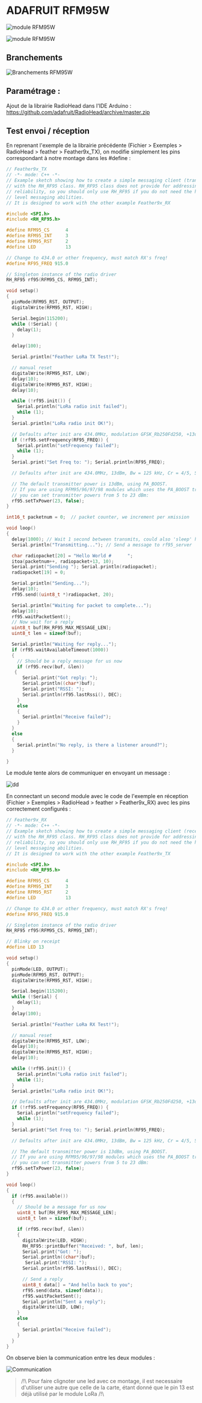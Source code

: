 # ADAFRUIT RFM95W

![module RFM95W](Images/RFM95W_1.png)

![module RFM95W](Images/RFM95W_2.png)

## Branchements

![Branchements RFM95W](Images/RFM95W_branchement.png)

## Paramétrage :

Ajout de la librairie RadioHead dans l'IDE Arduino :
https://github.com/adafruit/RadioHead/archive/master.zip

## Test envoi / réception

En reprenant l'exemple de la librairie précédente (Fichier > Exemples > RadioHead > feather > Feather9x_TX), on modifie simplement les pins correspondant à notre montage dans les #define :

```C++
// Feather9x_TX
// -*- mode: C++ -*-
// Example sketch showing how to create a simple messaging client (transmitter)
// with the RH_RF95 class. RH_RF95 class does not provide for addressing or
// reliability, so you should only use RH_RF95 if you do not need the higher
// level messaging abilities.
// It is designed to work with the other example Feather9x_RX

#include <SPI.h>
#include <RH_RF95.h>

#define RFM95_CS      4
#define RFM95_INT     3
#define RFM95_RST     2
#define LED           13

// Change to 434.0 or other frequency, must match RX's freq!
#define RF95_FREQ 915.0

// Singleton instance of the radio driver
RH_RF95 rf95(RFM95_CS, RFM95_INT);

void setup()
{
  pinMode(RFM95_RST, OUTPUT);
  digitalWrite(RFM95_RST, HIGH);

  Serial.begin(115200);
  while (!Serial) {
    delay(1);
  }

  delay(100);

  Serial.println("Feather LoRa TX Test!");

  // manual reset
  digitalWrite(RFM95_RST, LOW);
  delay(10);
  digitalWrite(RFM95_RST, HIGH);
  delay(10);

  while (!rf95.init()) {
    Serial.println("LoRa radio init failed");
    while (1);
  }
  Serial.println("LoRa radio init OK!");

  // Defaults after init are 434.0MHz, modulation GFSK_Rb250Fd250, +13dbM
  if (!rf95.setFrequency(RF95_FREQ)) {
    Serial.println("setFrequency failed");
    while (1);
  }
  Serial.print("Set Freq to: "); Serial.println(RF95_FREQ);

  // Defaults after init are 434.0MHz, 13dBm, Bw = 125 kHz, Cr = 4/5, Sf = 128chips/symbol, CRC on

  // The default transmitter power is 13dBm, using PA_BOOST.
  // If you are using RFM95/96/97/98 modules which uses the PA_BOOST transmitter pin, then
  // you can set transmitter powers from 5 to 23 dBm:
  rf95.setTxPower(23, false);
}

int16_t packetnum = 0;  // packet counter, we increment per xmission

void loop()
{
  delay(1000); // Wait 1 second between transmits, could also 'sleep' here!
  Serial.println("Transmitting..."); // Send a message to rf95_server

  char radiopacket[20] = "Hello World #      ";
  itoa(packetnum++, radiopacket+13, 10);
  Serial.print("Sending "); Serial.println(radiopacket);
  radiopacket[19] = 0;

  Serial.println("Sending...");
  delay(10);
  rf95.send((uint8_t *)radiopacket, 20);

  Serial.println("Waiting for packet to complete...");
  delay(10);
  rf95.waitPacketSent();
  // Now wait for a reply
  uint8_t buf[RH_RF95_MAX_MESSAGE_LEN];
  uint8_t len = sizeof(buf);

  Serial.println("Waiting for reply...");
  if (rf95.waitAvailableTimeout(1000))
  {
    // Should be a reply message for us now   
    if (rf95.recv(buf, &len))
   {
      Serial.print("Got reply: ");
      Serial.println((char*)buf);
      Serial.print("RSSI: ");
      Serial.println(rf95.lastRssi(), DEC);    
    }
    else
    {
      Serial.println("Receive failed");
    }
  }
  else
  {
    Serial.println("No reply, is there a listener around?");
  }

}
```

Le module tente alors de communiquer en envoyant un message :

![dd](Images/RFM95W_3.png)

En connectant un second module avec le code de l'exemple en réception  (Fichier > Exemples > RadioHead > feather > Feather9x_RX) avec les pins correctement configurés :

```C
// Feather9x_RX
// -*- mode: C++ -*-
// Example sketch showing how to create a simple messaging client (receiver)
// with the RH_RF95 class. RH_RF95 class does not provide for addressing or
// reliability, so you should only use RH_RF95 if you do not need the higher
// level messaging abilities.
// It is designed to work with the other example Feather9x_TX

#include <SPI.h>
#include <RH_RF95.h>

#define RFM95_CS      4
#define RFM95_INT     3
#define RFM95_RST     2
#define LED           13  

// Change to 434.0 or other frequency, must match RX's freq!
#define RF95_FREQ 915.0

// Singleton instance of the radio driver
RH_RF95 rf95(RFM95_CS, RFM95_INT);

// Blinky on receipt
#define LED 13

void setup()
{
  pinMode(LED, OUTPUT);
  pinMode(RFM95_RST, OUTPUT);
  digitalWrite(RFM95_RST, HIGH);

  Serial.begin(115200);
  while (!Serial) {
    delay(1);
  }
  delay(100);

  Serial.println("Feather LoRa RX Test!");

  // manual reset
  digitalWrite(RFM95_RST, LOW);
  delay(10);
  digitalWrite(RFM95_RST, HIGH);
  delay(10);

  while (!rf95.init()) {
    Serial.println("LoRa radio init failed");
    while (1);
  }
  Serial.println("LoRa radio init OK!");

  // Defaults after init are 434.0MHz, modulation GFSK_Rb250Fd250, +13dbM
  if (!rf95.setFrequency(RF95_FREQ)) {
    Serial.println("setFrequency failed");
    while (1);
  }
  Serial.print("Set Freq to: "); Serial.println(RF95_FREQ);

  // Defaults after init are 434.0MHz, 13dBm, Bw = 125 kHz, Cr = 4/5, Sf = 128chips/symbol, CRC on

  // The default transmitter power is 13dBm, using PA_BOOST.
  // If you are using RFM95/96/97/98 modules which uses the PA_BOOST transmitter pin, then
  // you can set transmitter powers from 5 to 23 dBm:
  rf95.setTxPower(23, false);
}

void loop()
{
  if (rf95.available())
  {
    // Should be a message for us now
    uint8_t buf[RH_RF95_MAX_MESSAGE_LEN];
    uint8_t len = sizeof(buf);

    if (rf95.recv(buf, &len))
    {
      digitalWrite(LED, HIGH);
      RH_RF95::printBuffer("Received: ", buf, len);
      Serial.print("Got: ");
      Serial.println((char*)buf);
       Serial.print("RSSI: ");
      Serial.println(rf95.lastRssi(), DEC);

      // Send a reply
      uint8_t data[] = "And hello back to you";
      rf95.send(data, sizeof(data));
      rf95.waitPacketSent();
      Serial.println("Sent a reply");
      digitalWrite(LED, LOW);
    }
    else
    {
      Serial.println("Receive failed");
    }
  }
}
```

On observe bien la communication entre les deux modules :

![Communication](Images/RFM95W_4.png)

> /!\ Pour faire clignoter une led avec ce montage, il est necessaire d'utiliser une autre que celle de la carte, étant donné que le pin 13 est déjà utilisé par le module LoRa /!\
